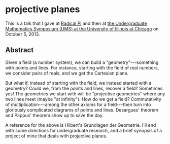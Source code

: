 # projective planes

This is a talk that I gave at [Radical Pi](http://www.math.osu.edu/undergraduate/radicalpi) and then at 
[the Undergraduate Mathematics Symposium (UMS) at the University of Illinois at Chicago](http://www.math.uic.edu/ums/) on October 5, 2013.

## Abstract

Given a field (a number system), we can build a "geometry"---something
with points and lines.  For instance, starting with the field of real
numbers, we consider pairs of reals, and we get the Cartesian plane.

But what if, instead of starting with the field, we instead started
with a geometry?  Could we, from the points and lines, recover a
field?  Sometimes. yes!  The geometries we start with will be
"projective geometries" where any two lines meet (maybe "at
infinity").  How do we get a field?  Commutativity of
multiplication---among the other axioms for a field---then turn into
gloriously complicated diagrams of points and lines.  Desargues'
theorem and Pappus' theorem show up to save the day.

A reference for the above is Hilbert's Grundlagen der Geometrie.  I'll
end with some directions for undergraduate research, and a brief
synopsis of a project of mine that deals with projective planes.


